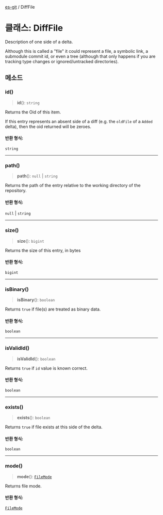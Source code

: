 [es-git](../globals.md) / DiffFile

# 클래스: DiffFile

Description of one side of a delta.

Although this is called a "file" it could represent a file, a symbolic
link, a submodule commit id, or even a tree (although that only happens if
you are tracking type changes or ignored/untracked directories).

## 메소드

### id()

> **id**(): `string`

Returns the Oid of this item.

If this entry represents an absent side of a diff (e.g. the `oldFile`
of a `Added` delta), then the oid returned will be zeroes.

#### 반환 형식:

`string`

***

### path()

> **path**(): `null` \| `string`

Returns the path of the entry relative to the working directory of the
repository.

#### 반환 형식:

`null` \| `string`

***

### size()

> **size**(): `bigint`

Returns the size of this entry, in bytes

#### 반환 형식:

`bigint`

***

### isBinary()

> **isBinary**(): `boolean`

Returns `true` if file(s) are treated as binary data.

#### 반환 형식:

`boolean`

***

### isValidId()

> **isValidId**(): `boolean`

Returns `true` if `id` value is known correct.

#### 반환 형식:

`boolean`

***

### exists()

> **exists**(): `boolean`

Returns `true` if file exists at this side of the delta.

#### 반환 형식:

`boolean`

***

### mode()

> **mode**(): [`FileMode`](../type-aliases/FileMode.md)

Returns file mode.

#### 반환 형식:

[`FileMode`](../type-aliases/FileMode.md)
